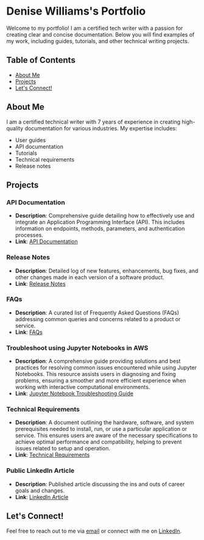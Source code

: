 # Denise Williams's Portfolio

Welcome to my portfolio! I am a certified tech writer with a passion for creating clear and concise documentation. Below you will find examples of my work, including guides, tutorials, and other technical writing projects.

## Table of Contents

- [About Me](#about-me)
- [Projects](#projects)
- [Let's Connect!](#lets-connect)

## About Me

I am a certified technical writer with 7 years of experience in creating high-quality documentation for various industries. My expertise includes:

- User guides
- API documentation
- Tutorials
- Technical requirements
- Release notes

## Projects

### API Documentation
- **Description**: Comprehensive guide detailing how to effectively use and integrate an Application Programming Interface (API). This includes information on endpoints, methods, parameters, and authentication processes.
- **Link**: [API Documentation](https://github.com/deeleewill22/Portfolio/blob/main/API_Documentation_README.md)

### Release Notes
- **Description**: Detailed log of new features, enhancements, bug fixes, and other changes made in each version of a software product.
- **Link**: [Release Notes](https://github.com/deeleewill22/Portfolio/blob/main/Release_Notes_README.md)

### FAQs
- **Description**: A curated list of Frequently Asked Questions (FAQs) addressing common queries and concerns related to a product or service.
- **Link**: [FAQs](https://github.com/deeleewill22/Portfolio/blob/main/FAQs_README.md)

### Troubleshoot using Jupyter Notebooks in AWS
- **Description**: A comprehensive guide providing solutions and best practices for resolving common issues encountered while using Jupyter Notebooks. This resource assists users in diagnosing and fixing problems, ensuring a smoother and more efficient experience when working with interactive computational environments.
- **Link**: [Jupyter Notebook Troubleshooting Guide](https://github.com/deeleewill22/Portfolio/blob/main/Jupyter_Notebook_Troubleshooting_README.md)

### Technical Requirements
- **Description**: A document outlining the hardware, software, and system prerequisites needed to install, run, or use a particular application or service. This ensures users are aware of the necessary specifications to achieve optimal performance and compatibility, helping to prevent issues related to setup and operation.
- **Link**: [Technical Requirements](https://github.com/deeleewill22/Portfolio/blob/main/Technical_Requirements_README.md)

### Public LinkedIn Article
- **Description**: Published article discussing the ins and outs of career goals and changes.
- **Link**: [LinkedIn Article](https://www.linkedin.com/pulse/you-playing-chess-checkers-your-career-denise-gadson?trackingId=Jcefiwo0RYW5hQWkKQHQbA%3D%3D&lipi=urn%3Ali%3Apage%3Ad_flagship3_profile_view_base_recent_activity_content_view%3BIGtalbGzTxK%2BrwP%2BqB3m2w%3D%3D)

## Let's Connect!

Feel free to reach out to me via [email](Denise.L.Williams22@gmail.com) or connect with me on [LinkedIn](https://www.linkedin.com/in/denise-williams-blackbelt/).
